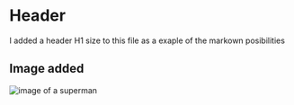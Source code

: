  # Header
 I added a header H1 size to this file as a exaple of the markown posibilities 
 ## Image added
![image of a superman](https://static.wikia.nocookie.net/dcnew/images/b/b1/Superman_Action_976_Gary_Frank.png/revision/latest/scale-to-width-down/1000?cb=20190710153734&path-prefix=pl)

